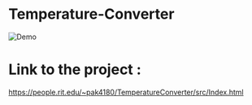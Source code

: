 # Temperature-Converter

![Demo](https://thumbs.gfycat.com/CrazyInferiorBobwhite-size_restricted.gif)



# Link to the project : 
   https://people.rit.edu/~pak4180/TemperatureConverter/src/Index.html
